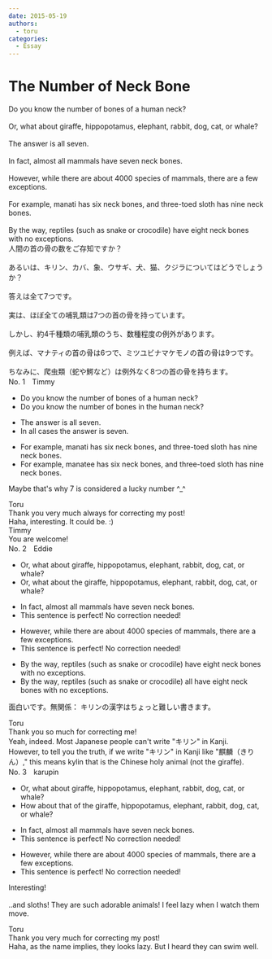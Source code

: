 ```yaml
---
date: 2015-05-19
authors:
  - toru
categories:
  - Essay
---
```


<h1 id="subject_show">The Number of Neck Bone</h1>
<div class="date" hidden>May 19, 2015 18:10</div>
<div id="post"><div id="body_show_ori">
Do you know the number of bones of a human neck?<br/><br/>Or, what about giraffe, hippopotamus, elephant, rabbit, dog, cat, or whale?<br/><br/>The answer is all seven.<br/><br/>In fact, almost all mammals have seven neck bones.<br/><br/>However, while there are about 4000 species of mammals, there are a few exceptions.<br/><br/>For example, manati has six neck bones, and three-toed sloth has nine neck bones.<br/><br/>By the way, reptiles (such as snake or crocodile) have eight neck bones with no exceptions.
</div></div>

<!-- more -->

<div id="post_ja"><div id="body_show_mo">
人間の首の骨の数をご存知ですか？<br/><br/>あるいは、キリン、カバ、象、ウサギ、犬、猫、クジラについてはどうでしょうか？<br/><br/>答えは全て7つです。<br/><br/>実は、ほぼ全ての哺乳類は7つの首の骨を持っています。<br/><br/>しかし、約4千種類の哺乳類のうち、数種程度の例外があります。<br/><br/>例えば、マナティの首の骨は6つで、ミツユビナマケモノの首の骨は9つです。<br/><br/>ちなみに、爬虫類（蛇や鰐など）は例外なく8つの首の骨を持ちます。
</div></div>
<div id="block"><div class="first_name"> No. 1　<span class="just_name">Timmy</span></div><div id="block2">
<ul class="correction_field">
<li class="incorrect">Do you know the number of bones of a human neck?</li>
<li class="corrected correct">
Do you know the number of bones <span class="f_blue">in the</span> human neck?
</li>
</ul>
<ul class="correction_field">
<li class="incorrect">The answer is all seven.</li>
<li class="corrected correct">
<span class="f_blue">In all cases</span> the answer is seven.
</li>
</ul>
<ul class="correction_field">
<li class="incorrect">For example, manati has six neck bones, and three-toed sloth has nine neck bones.</li>
<li class="corrected correct">
For example, manat<span class="f_blue">ee</span> has six neck bones, and three-toed sloth has nine neck bones.
</li>
</ul>
<p class="comment_small">
 Maybe that's why 7 is considered a lucky number ^_^
</p>

</div><div class="name"><span class="just_name">Toru</span><br>
Thank you very much always for correcting my post!<br/>Haha, interesting. It could be. :)
</div>
<div class="name"><span class="just_name">Timmy</span><br>
You are welcome!
</div>
</div>
<div id="block"><div class="first_name"> No. 2　<span class="just_name">Eddie</span></div><div id="block2">
<ul class="correction_field">
<li class="incorrect">Or, what about giraffe, hippopotamus, elephant, rabbit, dog, cat, or whale?</li>
<li class="corrected correct">
Or, what about<span class="f_red"> the</span> giraffe, hippopotamus, elephant, rabbit, dog, cat, or whale?
</li>
</ul>
<ul class="correction_field">
<li class="incorrect">In fact, almost all mammals have seven neck bones.</li>
<li class="corrected perfect">This sentence is perfect! No correction needed!</li>
</ul>
<ul class="correction_field">
<li class="incorrect">However, while there are about 4000 species of mammals, there are a few exceptions.</li>
<li class="corrected perfect">This sentence is perfect! No correction needed!</li>
</ul>
<ul class="correction_field">
<li class="incorrect">By the way, reptiles (such as snake or crocodile) have eight neck bones with no exceptions.</li>
<li class="corrected correct">
By the way, reptiles (such as snake or crocodile) <span class="f_blue">all</span> have eight neck bones with no exceptions.
</li>
</ul>
<p class="comment_small">
 面白いです。無関係： キリンの漢字はちょっと難しい書きます。
</p>

</div><div class="name"><span class="just_name">Toru</span><br>
Thank you so much for correcting me!<br/>Yeah, indeed. Most Japanese people can't write "キリン" in Kanji.<br/>However, to tell you the truth, if we write "キリン" in Kanji like "麒麟（きりん）," this means kylin that is the Chinese holy animal (not the giraffe).
</div>
</div>
<div id="block"><div class="first_name"> No. 3　<span class="just_name">karupin</span></div><div id="block2">
<ul class="correction_field">
<li class="incorrect">Or, what about giraffe, hippopotamus, elephant, rabbit, dog, cat, or whale?</li>
<li class="corrected correct">
<span class="f_blue">How about that of the</span> giraffe, hippopotamus, elephant, rabbit, dog, cat, or whale?
</li>
</ul>
<ul class="correction_field">
<li class="incorrect">In fact, almost all mammals have seven neck bones.</li>
<li class="corrected perfect">This sentence is perfect! No correction needed!</li>
</ul>
<ul class="correction_field">
<li class="incorrect">However, while there are about 4000 species of mammals, there are a few exceptions.</li>
<li class="corrected perfect">This sentence is perfect! No correction needed!</li>
</ul>
<p class="comment_small">
 Interesting!
 <br/>
 <br/>
 ..and sloths! They are such adorable animals! I feel lazy when I watch them move.
</p>

</div><div class="name"><span class="just_name">Toru</span><br>
Thank you very much for correcting my post!<br/>Haha, as the name implies, they looks lazy. But I heard they can swim well.
</div>
</div>
